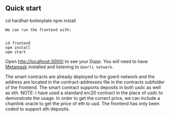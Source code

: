 
## Quick start
cd hardhat-boilerplate
npm install
```
We can run the frontend with:


cd frontend
npm install
npm start
```

Open [http://localhost:3000/](http://localhost:3000/) to see your Dapp. You will
need to have [Metamask](https://metamask.io) installed and listening to
`Goerli network`.

The smart contracts are already deployed to the goerli network and the address are located in the contract-addresses file in the contracts subfolder of the frontend.
The smart contract supports deposits in both usdc as well as eth. 
NOTE: I have used a standard erc20 contract in the place of usdc to demonstrate the usage. In order to get the correct price, we can include a chainlink oracle to get the price of eth to usd.
The frontend has only been coded to support eth deposits.
